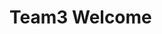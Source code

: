 # Team3 Welcome
<!-- 
     m1= Mohammed baharith - RA0049
     m2= Abdurhman Bokhari - 
     m3= Majed Algethmi    - RA0384 
-->